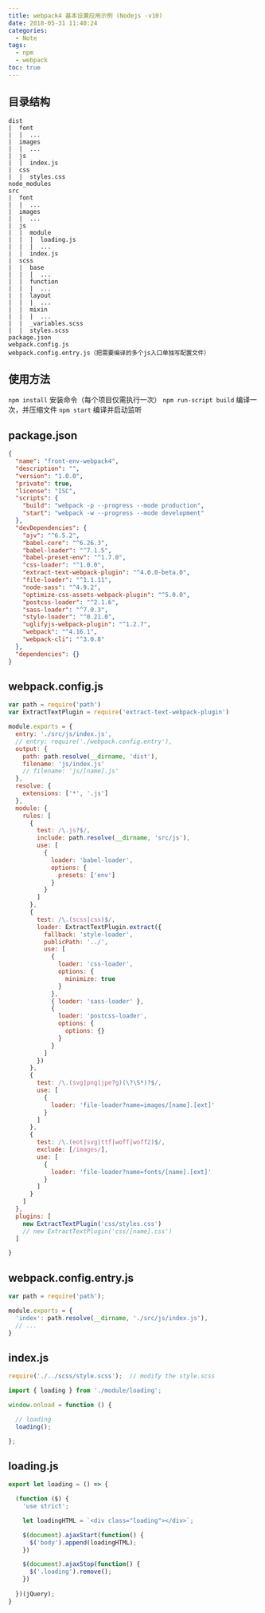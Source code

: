 ```yaml
---
title: webpack4 基本设置应用示例 (Nodejs -v10)
date: 2018-05-31 11:40:24
categories:
  - Note
tags:
  - npm
  - webpack
toc: true
---
```


## 目录结构

    dist
    |  font
    |  |  ...
    |  images
    |  |  ...
    |  js
    |  |  index.js
    |  css
    |  |  styles.css
    node_modules
    src
    |  font
    |  |  ...
    |  images
    |  |  ...
    |  js
    |  |  module
    |  |  |  loading.js
    |  |  |  ...
    |  |  index.js
    |  scss
    |  |  base
    |  |  |  ...
    |  |  function
    |  |  |  ...
    |  |  layout
    |  |  |  ...
    |  |  mixin
    |  |  |  ...
    |  |  _variables.scss
    |  |  styles.scss
    package.json
    webpack.config.js
    webpack.config.entry.js（把需要编译的多个js入口单独写配置文件）

## 使用方法

`npm install` 安装命令（每个项目仅需执行一次）
`npm run-script build` 编译一次，并压缩文件
`npm start` 编译并启动监听

<!-- more -->

## package.json

```json
{
  "name": "front-env-webpack4",
  "description": "",
  "version": "1.0.0",
  "private": true,
  "license": "ISC",
  "scripts": {
    "build": "webpack -p --progress --mode production",
    "start": "webpack -w --progress --mode development"
  },
  "devDependencies": {
    "ajv": "^6.5.2",
    "babel-core": "^6.26.3",
    "babel-loader": "^7.1.5",
    "babel-preset-env": "^1.7.0",
    "css-loader": "^1.0.0",
    "extract-text-webpack-plugin": "^4.0.0-beta.0",
    "file-loader": "^1.1.11",
    "node-sass": "^4.9.2",
    "optimize-css-assets-webpack-plugin": "^5.0.0",
    "postcss-loader": "^2.1.6",
    "sass-loader": "^7.0.3",
    "style-loader": "^0.21.0",
    "uglifyjs-webpack-plugin": "^1.2.7",
    "webpack": "^4.16.1",
    "webpack-cli": "^3.0.8"
  },
  "dependencies": {}
}

```

## webpack.config.js

```js
var path = require('path')
var ExtractTextPlugin = require('extract-text-webpack-plugin')

module.exports = {
  entry: './src/js/index.js',
  // entry: require('./webpack.config.entry'),
  output: {
    path: path.resolve(__dirname, 'dist'),
    filename: 'js/index.js'
    // filename: 'js/[name].js'
  },
  resolve: {
    extensions: ['*', '.js']
  },
  module: {
    rules: [
      {
        test: /\.js?$/,
        include: path.resolve(__dirname, 'src/js'),
        use: [
          {
            loader: 'babel-loader',
            options: {
              presets: ['env']
            }
          }
        ]
      },
      {
        test: /\.(scss|css)$/,
        loader: ExtractTextPlugin.extract({
          fallback: 'style-loader',
          publicPath: '../',
          use: [
            {
              loader: 'css-loader',
              options: {
                minimize: true
              }
            },
            { loader: 'sass-loader' },
            {
              loader: 'postcss-loader',
              options: {
                options: {}
              }
            }
          ]
        })
      },
      {
        test: /\.(svg|png|jpe?g)(\?\S*)?$/,
        use: [
          {
            loader: 'file-loader?name=images/[name].[ext]'
          }
        ]
      },
      {
        test: /\.(eot|svg|ttf|woff|woff2)$/,
        exclude: [/images/],
        use: [
          {
            loader: 'file-loader?name=fonts/[name].[ext]'
          }
        ]
      }
    ]
  },
  plugins: [
    new ExtractTextPlugin('css/styles.css')
    // new ExtractTextPlugin('css/[name].css')
  ]

}

```

## webpack.config.entry.js

```js
var path = require('path');

module.exports = {
  'index': path.resolve(__dirname, './src/js/index.js'),
  // ...
}

```

## index.js

```js
require('./../scss/style.scss');  // modify the style.scss

import { loading } from './module/loading';

window.onload = function () {

  // loading
  loading();

};
```

## loading.js

```js
export let loading = () => {

  (function ($) {
    'use strict';

    let loadingHTML = `<div class="loading"></div>`;

    $(document).ajaxStart(function() {
      $('body').append(loadingHTML);
    })

    $(document).ajaxStop(function() {
      $('.loading').remove();
    })
    
  })(jQuery);
}
```
